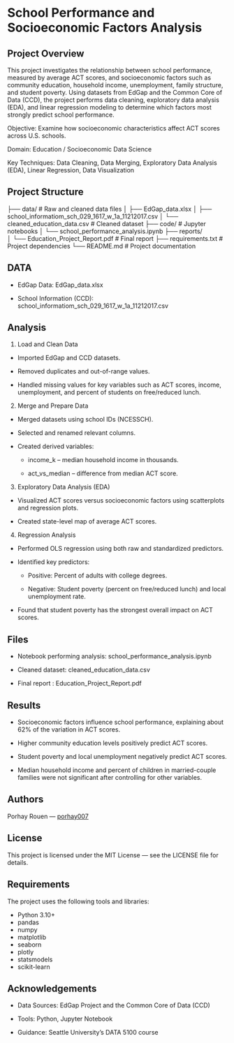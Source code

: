 # School Performance and Socioeconomic Factors Analysis

## Project Overview

This project investigates the relationship between school performance, measured by average ACT scores, and socioeconomic factors such as community education, household income, unemployment, family structure, and student poverty.
Using datasets from EdGap and the Common Core of Data (CCD), the project performs data cleaning, exploratory data analysis (EDA), and linear regression modeling to determine which factors most strongly predict school performance.

Objective: Examine how socioeconomic characteristics affect ACT scores across U.S. schools.

Domain: Education / Socioeconomic Data Science

Key Techniques: Data Cleaning, Data Merging, Exploratory Data Analysis (EDA), Linear Regression, Data Visualization

## Project Structure

├── data/ # Raw and cleaned data files
│ ├── EdGap_data.xlsx
│ ├── school_informatiom_sch_029_1617_w_1a_11212017.csv
│ └── cleaned_education_data.csv # Cleaned dataset
├── code/ # Jupyter notebooks
│ └── school_performance_analysis.ipynb
├── reports/  
│ └── Education_Project_Report.pdf # Final report
├── requirements.txt # Project dependencies
└── README.md # Project documentation

## DATA

- EdGap Data: EdGap_data.xlsx

- School Information (CCD): school_informatiom_sch_029_1617_w_1a_11212017.csv

## Analysis

1. Load and Clean Data

- Imported EdGap and CCD datasets.

- Removed duplicates and out-of-range values.

- Handled missing values for key variables such as ACT scores, income, unemployment, and percent of students on free/reduced lunch.

2. Merge and Prepare Data

- Merged datasets using school IDs (NCESSCH).

- Selected and renamed relevant columns.

- Created derived variables:

  - income_k – median household income in thousands.

  - act_vs_median – difference from median ACT score.

3. Exploratory Data Analysis (EDA)

- Visualized ACT scores versus socioeconomic factors using scatterplots and regression plots.

- Created state-level map of average ACT scores.

4. Regression Analysis

- Performed OLS regression using both raw and standardized predictors.

- Identified key predictors:

  - Positive: Percent of adults with college degrees.

  - Negative: Student poverty (percent on free/reduced lunch) and local unemployment rate.

- Found that student poverty has the strongest overall impact on ACT scores.

## Files

- Notebook performing analysis: school_performance_analysis.ipynb

- Cleaned dataset: cleaned_education_data.csv

- Final report : Education_Project_Report.pdf

## Results

- Socioeconomic factors influence school performance, explaining about 62% of the variation in ACT scores.

- Higher community education levels positively predict ACT scores.

- Student poverty and local unemployment negatively predict ACT scores.

- Median household income and percent of children in married-couple families were not significant after controlling for other variables.

## Authors

Porhay Rouen — [porhay007](https://github.com/porhay007)

## License

This project is licensed under the MIT License — see the LICENSE file for details.

## Requirements

The project uses the following tools and libraries:

- Python 3.10+
- pandas
- numpy
- matplotlib
- seaborn
- plotly
- statsmodels
- scikit-learn

## Acknowledgements

- Data Sources: EdGap Project and the Common Core of Data (CCD)

- Tools: Python, Jupyter Notebook

- Guidance: Seattle University’s DATA 5100 course
